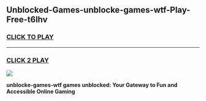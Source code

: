 
## Unblocked-Games-unblocke-games-wtf-Play-Free-t6lhv
<h3>
<a href="https://premium76.site?title=unblocke-games-wtf&ref=18A">CLICK TO PLAY</a></h3>
<hr>

<h3>
<a href="https://premium76.site?title=unblocke-games-wtf&ref=18A">CLICK 2 PLAY</a>
  
</h3>

<a href="https://premium76.site?title=unblocke-games-wtf&ref=18A"><img src="https://clearcache.store/games.png"></a>


**unblocke-games-wtf games unblocked: Your Gateway to Fun and Accessible Online Gaming**

